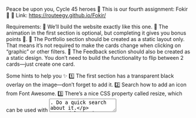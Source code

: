 Peace be upon you, Cycle 45 heroes 🤩
This is our fourth assignment: Fokir 💼
🔗 Link: https://routeegy.github.io/Fokir/

Requirements:
🔴 We’ll build the website exactly like this one.
🔴 The animation in the first section is optional, but completing it gives you bonus points 💯.
🔴 The Portfolio section should be created as a static layout only. That means it’s not required to make the cards change when clicking on “graphic” or other filters.
🔴 The Feedback section should also be created as a static design. You don’t need to build the functionality to flip between 2 cards—just create one card.

Some hints to help you ✨
1️⃣ The first section has a transparent black overlay on the image—don’t forget to add it.
2️⃣ Search how to add an icon from Font Awesome.
3️⃣ There’s a nice CSS property called resize, which can be used with <textarea>. Do a quick search about it.

Good luck, in shaa’ Allah ❤
Deadline: Friday, 4/4 at 10 PM
